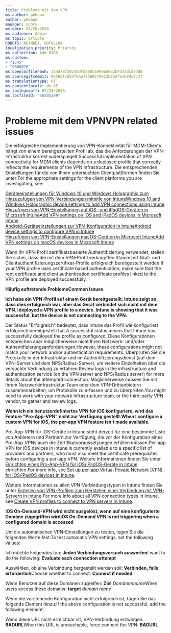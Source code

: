 ```yaml
---
title: Probleme mit dem VPN
ms.author: pebaum
author: pebaum
manager: scotv
ms.date: 07/28/2020
ms.audience: Admin
ms.topic: article
ROBOTS: NOINDEX, NOFOLLOW
localization_priority: Priority
ms.collection: Adm_O365
ms.custom:
- "1545"
- "9000076"
ms.openlocfilehash: 134d78f30216dfd268c5999a5032b7d7ad1d7dd8
ms.sourcegitcommit: 0e50dfcdb3f6aa72368279e23b83efecb9dc9c3f
ms.translationtype: HT
ms.contentlocale: de-DE
ms.lasthandoff: 07/28/2020
ms.locfileid: "46505209"
---
```

# <a name="vpn-related-issues"></a><span data-ttu-id="f9733-102">Probleme mit dem VPN</span><span class="sxs-lookup"><span data-stu-id="f9733-102">VPN related issues</span></span>

<span data-ttu-id="f9733-103">Die erfolgreiche Implementierung von VPN-Konnektivität für MDM-Clients hängt von einem bereitgestellten Profil ab, das die Anforderungen der VPN-Infrastruktur korrekt widerspiegelt.</span><span class="sxs-lookup"><span data-stu-id="f9733-103">Successful implementation of VPN connectivity for MDM clients depends on a deployed profile that correctly reflects the requirements of the VPN infrastructure.</span></span> <span data-ttu-id="f9733-104">Die entsprechenden Einstellungen für die von Ihnen untersuchten Clientplattformen finden Sie unter:</span><span class="sxs-lookup"><span data-stu-id="f9733-104">For the appropriate settings for the client platforms you are investigating, see:</span></span> 

[<span data-ttu-id="f9733-105">Geräteeinstellungen für Windows 10 und Windows Holographic zum Hinzuzufügen von VPN-Verbindungen mithilfe von Intune</span><span class="sxs-lookup"><span data-stu-id="f9733-105">Windows 10 and Windows Holographic device settings to add VPN connections using Intune</span></span>](https://docs.microsoft.com/intune/vpn-settings-windows-10)  
[<span data-ttu-id="f9733-106">Hinzufügen von VPN-Einstellungen auf iOS- und iPadOS-Geräten in Microsoft Intune</span><span class="sxs-lookup"><span data-stu-id="f9733-106">Add VPN settings on iOS and iPadOS devices in Microsoft Intune</span></span>](https://docs.microsoft.com/intune/vpn-settings-ios)  
[<span data-ttu-id="f9733-107">Android-Geräteeinstellungen zur VPN-Konfiguration in Intune</span><span class="sxs-lookup"><span data-stu-id="f9733-107">Android device settings to configure VPN in Intune</span></span>](https://docs.microsoft.com/intune/vpn-settings-android)  
[<span data-ttu-id="f9733-108">Hinzufügen von VPN-Einstellungen macOS-Geräten in Microsoft Intune</span><span class="sxs-lookup"><span data-stu-id="f9733-108">Add VPN settings on macOS devices in Microsoft Intune</span></span>](https://docs.microsoft.com/mem/intune/configuration/vpn-settings-macos)

<span data-ttu-id="f9733-109">Wenn Ihr VPN-Profil zertifikatsbasierte Authentifizierung verwendet, stellen Sie sicher, dass die mit dem VPN-Profil verknüpften Stammzertifikat- und Clientauthentifizierungszertifikat-Profile erfolgreich bereitgestellt werden.</span><span class="sxs-lookup"><span data-stu-id="f9733-109">If your VPN profile uses certificate based authentication, make sure that the root certificate and client authentication certificate profiles linked to the VPN profile are deployed successfully.</span></span>

<span data-ttu-id="f9733-110">**Häufig auftretende Probleme**</span><span class="sxs-lookup"><span data-stu-id="f9733-110">**Common Issues**</span></span>

<span data-ttu-id="f9733-111">**Ich habe ein VPN-Profil auf einem Gerät bereitgestellt. Intune zeigt an, dass dies erfolgreich war, aber das Gerät verbindet sich nicht mit dem VPN.**</span><span class="sxs-lookup"><span data-stu-id="f9733-111">**I deployed a VPN profile to a device. Intune is showing that it was successful, but the device is not connecting to the VPN.**</span></span>

<span data-ttu-id="f9733-112">Der Status "Erfolgreich" bedeutet, dass Intune das Profil wie konfiguriert erfolgreich bereitgestellt hat.</span><span class="sxs-lookup"><span data-stu-id="f9733-112">A successful status means that Intune has successfully deployed the profile as configured.</span></span> <span data-ttu-id="f9733-113">Diese Konfigurationen entsprechen aber möglicherweise nicht Ihren Netzwerk- und/oder Authentifizierungsanforderungen.</span><span class="sxs-lookup"><span data-stu-id="f9733-113">However, these configurations might not match your network and/or authentication requirements.</span></span> <span data-ttu-id="f9733-114">Überprüfen Sie die Protokolle in der Infrastruktur und im Authentifizierungsdienst (auf dem VPN-Server und dem NPS/Radius-Server), um weitere Einzelheiten über die versuchte Verbindung zu erfahren.</span><span class="sxs-lookup"><span data-stu-id="f9733-114">Review logs in the infrastructure and authentication service (on the VPN server and NPS/Radius server) for more details about the attempted connection.</span></span> <span data-ttu-id="f9733-115">Möglicherweise müssen Sie mit Ihrem Netzwerkinfrastruktur-Team oder dem VPN-Drittanbietern zusammenarbeiten, um Protokolle zu erfassen und zu überprüfen.</span><span class="sxs-lookup"><span data-stu-id="f9733-115">You might need to work with your network infrastructure team, or the third-party VPN vendor, to gather and review logs.</span></span>

<span data-ttu-id="f9733-116">**Wenn ich ein benutzerdefiniertes VPN für iOS konfiguriere, wird das Feature "Pro-App-VPN" nicht zur Verfügung gestellt.**</span><span class="sxs-lookup"><span data-stu-id="f9733-116">**When I configure a custom VPN for iOS, the per-app VPN feature isn't made available.**</span></span>

<span data-ttu-id="f9733-117">Pro-App-VPN für iOS-Geräte in Intune steht derzeit für eine bestimmte Liste von Anbietern und Partnern zur Verfügung, die vor der Konfiguration eines Pro-App-VPNs auch die Zertifikatvoraussetzungen erfüllen müssen.</span><span class="sxs-lookup"><span data-stu-id="f9733-117">Per-app VPN for iOS devices in Intune is currently available to a specific list of providers and partners, who must also meet the certificate prerequisites before configuring a per-app VPN.</span></span> <span data-ttu-id="f9733-118">Weitere Informationen finden Sie unter [Einrichten eines Pro-App-VPN für iOS/iPadOS-Geräte in Intune](https://docs.microsoft.com/intune/vpn-setting-configure-per-app) einrichten.</span><span class="sxs-lookup"><span data-stu-id="f9733-118">For more info, see [Set up per-app Virtual Private Network (VPN) for iOS/iPadOS devices in Intune](https://docs.microsoft.com/intune/vpn-setting-configure-per-app).</span></span> 

<span data-ttu-id="f9733-119">Weitere Informationen zu allen VPN-Verbindungstypen in Intune finden Sie unter [Erstellen von VPN-Profilen zum Herstellen einer Verbindung mit VPN-Servern in Intune](https://docs.microsoft.com/intune/vpn-settings-configure).</span><span class="sxs-lookup"><span data-stu-id="f9733-119">For more info about all VPN connection types in Intune, see [Create VPN profiles to connect to VPN servers in Intune](https://docs.microsoft.com/intune/vpn-settings-configure).</span></span>  

<span data-ttu-id="f9733-120">**iOS On-Demand-VPN wird nicht ausgelöst, wenn auf eine konfigurierte Domäne zugegriffen wird**</span><span class="sxs-lookup"><span data-stu-id="f9733-120">**iOS On-Demand VPN is not triggering when a configured domain is accessed**</span></span>

<span data-ttu-id="f9733-121">Um die automatischen VPN-Einstellungen zu testen, legen Sie die folgenden Werte fest:</span><span class="sxs-lookup"><span data-stu-id="f9733-121">To test automatic VPN settings, set the following values:</span></span>

<span data-ttu-id="f9733-122">Ich möchte Folgendes tun: **Jeden Verbindungsversuch auswerten**</span><span class="sxs-lookup"><span data-stu-id="f9733-122">I want to do the following: **Evaluate each connection attempt**</span></span> 

<span data-ttu-id="f9733-123">Auswählen, ob eine Verbindung hergestellt werden soll: **Verbinden, falls erforderlich**</span><span class="sxs-lookup"><span data-stu-id="f9733-123">Choose whether to connect: **Connect if needed**</span></span>

<span data-ttu-id="f9733-124">Wenn Benutzer auf diese Domänen zugreifen: **Ziel** *Domänenname*</span><span class="sxs-lookup"><span data-stu-id="f9733-124">When users access these domains: **target** *domain name*</span></span>

<span data-ttu-id="f9733-125">Wenn die vorstehende Konfiguration nicht erfolgreich ist, fügen Sie das folgende Element hinzu:</span><span class="sxs-lookup"><span data-stu-id="f9733-125">If the above configuration is not successful, add the following element:</span></span>

<span data-ttu-id="f9733-126">Wenn diese URL nicht erreichbar ist, VPN-Verbindung erzwingen: **BADURL**</span><span class="sxs-lookup"><span data-stu-id="f9733-126">When this URL is unreachable, force connect the VPN: **BADURL**</span></span>